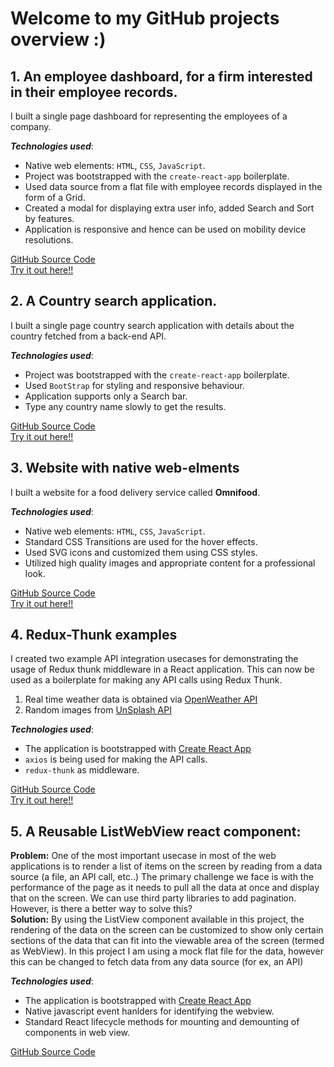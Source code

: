 # Welcome to my GitHub projects overview :)

## 1. An employee dashboard, for a firm interested in their employee records.
I built a single page dashboard for representing the employees of a company.

**_Technologies used_**:  
- Native web elements: `HTML`, `CSS`, `JavaScript`.
- Project was bootstrapped with the `create-react-app` boilerplate.
- Used data source from a flat file with employee records displayed in the form of a Grid.
- Created a modal for displaying extra user info, added Search and Sort by features.
- Application is responsive and hence can be used on mobility device resolutions.

[GitHub Source Code](https://github.com/rv-web-app-dev/employee-dashboard)  
[Try it out here!!](https://5wpnr48o2k.codesandbox.io/)

## 2. A Country search application.
I built a single page country search application with details about the country fetched from a back-end API.

**_Technologies used_**:  
- Project was bootstrapped with the `create-react-app` boilerplate.
- Used `BootStrap` for styling and responsive behaviour.
- Application supports only a Search bar. 
- Type any country name slowly to get the results.

[GitHub Source Code](https://github.com/rv-web-app-dev/CountrySearch)  
[Try it out here!!](https://n5lmnw9zvm.codesandbox.io/)

## 3. Website with native web-elments
I built a website for a food delivery service called **Omnifood**.

**_Technologies used_**:  
- Native web elements: `HTML`, `CSS`, `JavaScript`.
- Standard CSS Transitions are used for the hover effects.
- Used SVG icons and customized them using CSS styles.
- Utilized high quality images and appropriate content for a professional look.

[GitHub Source Code](https://github.com/rv-web-app-dev/omnifood)  
[Try it out here!!](https://vynpzyo12y.codesandbox.io)

## 4. Redux-Thunk examples
I created two example API integration usecases for demonstrating the usage of Redux thunk middleware in a React application. This can now be used as a boilerplate for making any API calls using Redux Thunk.
1. Real time weather data is obtained via [OpenWeather API](http://api.openweathermap.org/data/2.5/weather)
2. Random images from [UnSplash API](https://api.unsplash.com/)

**_Technologies used_**:  
- The application is bootstrapped with [Create React App](https://github.com/facebook/create-react-app) 
- `axios` is being used for making the API calls.
- `redux-thunk` as middleware.

[GitHub Source Code](https://github.com/rv-web-app-dev/redux-thunk-examples)  
[Try it out here!!](https://lp5lq7mzyl.codesandbox.io/images)

## 5. A Reusable ListWebView react component:
**Problem:** One of the most important usecase in most of the web applications is to render a list of items on the screen by reading from a data source (a file, an API call, etc..) The primary challenge we face is with the performance of the page as it needs to pull all the data at once and display that on the screen. We can use third party libraries to add pagination. However, is there a better way to solve this?   
**Solution:** By using the ListView component available in this project, the rendering of the data on the screen can be customized to show only certain sections of the data that can fit into the viewable area of the screen (termed as WebView). 
In this project I am using a mock flat file for the data, however this can be changed to fetch data from any data source (for ex, an API) 

**_Technologies used_**:  
- The application is bootstrapped with [Create React App](https://github.com/facebook/create-react-app) 
- Native javascript event hanlders for identifying the webview.
- Standard React lifecycle methods for mounting and demounting of components in web view.

[GitHub Source Code](https://github.com/rv-web-app-dev/ListWebView)  
